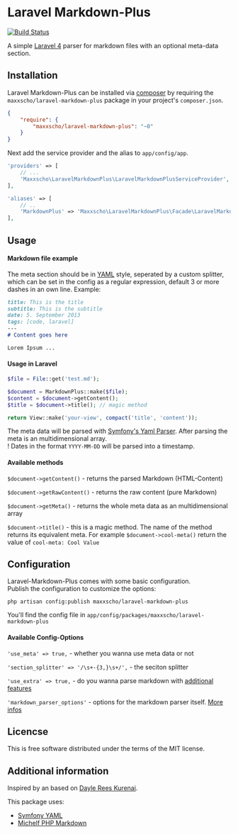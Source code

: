 # Laravel Markdown-Plus

[![Build Status](https://travis-ci.org/maxxscho/laravel-markdown-plus.svg?branch=master)](https://travis-ci.org/maxxscho/laravel-markdown-plus)

A simple [Laravel 4](http://www.laravel.com) parser for markdown files with an optional meta-data section.

## Installation

Laravel Markdown-Plus can be installed via [composer](http://getcomposer.org) by requiring the `maxxscho/laravel-markdown-plus` package in your project's `composer.json`.

```json
{
    "require": {
        "maxxscho/laravel-markdown-plus": "~0"
    }
}
```

Next add the service provider and the alias to `app/config/app`.

```php
'providers' => [
    // ...
    'Maxxscho\LaravelMarkdownPlus\LaravelMarkdownPlusServiceProvider',
],

'aliases' => [
    // ..
    'MarkdownPlus' => 'Maxxscho\LaravelMarkdownPlus\Facade\LaravelMarkdownPlusFacade',
],
```


## Usage
#### Markdown file example

The meta section should be in [YAML](http://www.yaml.org/) style, seperated by a custom splitter, which can be set in the config as a regular expression, default 3 or more dashes in an own line.
Example:

```markdown
title: This is the title
subtitle: This is the subtitle
date: 5. September 2013
tags: [code, laravel]
---
# Content goes here

Lorem Ipsum ...
```


#### Usage in Laravel

```php
$file = File::get('test.md');

$document = MarkdownPlus::make($file);
$content = $document->getContent();
$title = $document->title(); // magic method

return View::make('your-view', compact('title', 'content'));
```

The meta data will be parsed with [Symfony's Yaml Parser](https://github.com/symfony/Yaml). After parsing the meta is an multidimensional array.    
! Dates in the format `YYYY-MM-DD` will be parsed into a timestamp.

#### Available methods

`$document->getContent()` - returns the parsed Markdown (HTML-Content)

`$document->getRawContent()` - returns the raw content (pure Markdown)

`$document->getMeta()` - returns the whole meta data as an multidimensional array

`$document->title()` - this is a magic method. The name of the method returns its equivalent meta. For example `$document->cool-meta()` return the value of `cool-meta: Cool Value`

## Configuration

Laravel-Markdown-Plus comes with some basic configuration.    
Publish the configuration to customize the options:

    php artisan config:publish maxxscho/laravel-markdown-plus 

You'll find the config file in `app/config/packages/maxxscho/laravel-markdown-plus`

#### Available Config-Options

`'use_meta' => true,` - whether you wanna use meta data or not

`'section_splitter' => '/\s+-{3,}\s+/',` - the seciton splitter

`'use_extra' => true,` - do you wanna parse markdown with [additional features](https://michelf.ca/projects/php-markdown/extra/)

`'markdown_parser_options'` - options for the markdown parser itself. [More infos](https://michelf.ca/projects/php-markdown/configuration/)

## Licencse

This is free software distributed under the terms of the MIT license.

## Additional information

Inspired by an based on [Dayle Rees Kurenai](https://github.com/daylerees/kurenai).

This package uses:

- [Symfony YAML](https://github.com/symfony/Yaml)
- [Michelf PHP Markdown](https://michelf.ca/projects/php-markdown)